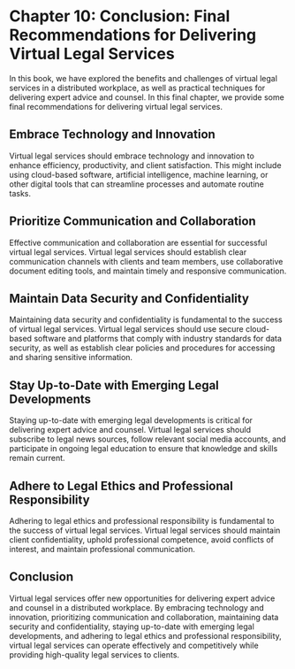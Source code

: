 Chapter 10: Conclusion: Final Recommendations for Delivering Virtual Legal Services
===================================================================================

In this book, we have explored the benefits and challenges of virtual legal services in a distributed workplace, as well as practical techniques for delivering expert advice and counsel. In this final chapter, we provide some final recommendations for delivering virtual legal services.

Embrace Technology and Innovation
---------------------------------

Virtual legal services should embrace technology and innovation to enhance efficiency, productivity, and client satisfaction. This might include using cloud-based software, artificial intelligence, machine learning, or other digital tools that can streamline processes and automate routine tasks.

Prioritize Communication and Collaboration
------------------------------------------

Effective communication and collaboration are essential for successful virtual legal services. Virtual legal services should establish clear communication channels with clients and team members, use collaborative document editing tools, and maintain timely and responsive communication.

Maintain Data Security and Confidentiality
------------------------------------------

Maintaining data security and confidentiality is fundamental to the success of virtual legal services. Virtual legal services should use secure cloud-based software and platforms that comply with industry standards for data security, as well as establish clear policies and procedures for accessing and sharing sensitive information.

Stay Up-to-Date with Emerging Legal Developments
------------------------------------------------

Staying up-to-date with emerging legal developments is critical for delivering expert advice and counsel. Virtual legal services should subscribe to legal news sources, follow relevant social media accounts, and participate in ongoing legal education to ensure that knowledge and skills remain current.

Adhere to Legal Ethics and Professional Responsibility
------------------------------------------------------

Adhering to legal ethics and professional responsibility is fundamental to the success of virtual legal services. Virtual legal services should maintain client confidentiality, uphold professional competence, avoid conflicts of interest, and maintain professional communication.

Conclusion
----------

Virtual legal services offer new opportunities for delivering expert advice and counsel in a distributed workplace. By embracing technology and innovation, prioritizing communication and collaboration, maintaining data security and confidentiality, staying up-to-date with emerging legal developments, and adhering to legal ethics and professional responsibility, virtual legal services can operate effectively and competitively while providing high-quality legal services to clients.
